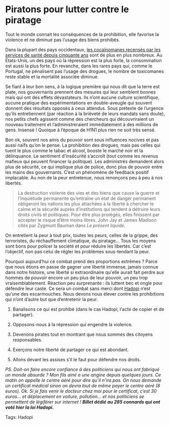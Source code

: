 # Piratons pour lutter contre le piratage

Tout le monde connait les conséquences de la prohibition, elle favorise la violence et ne diminue pas l’usage des biens prohibés.

Dans la plupart des pays occidentaux, [les cocaïnomanes recensés par les services de santé depuis cinquante ans](http://www.newscientist.com/article/mg20327251.100-better-world-legalise-drugs.html) sont de plus en plus nombreux. Au États-Unis, un des pays où la répression est la plus forte, la consommation est aussi la plus forte. En revanche, dans les rares pays qui, comme le Portugal, ne pénalisent pas l’usage des drogues, le nombre de toxicomanes reste stable et la mortalité associée diminue.

Se fiant à leur bon sens, à la logique première qui nous dit que la terre est plate, nos gouvernants prennent des mesures qui leur semblent bonnes mais qui ont des effets dévastateurs. Ils n’ont aucune culture scientifique, aucune pratique des expérimentations en double-aveugle qui souvent donnent des résultats opposés à ceux attendus. Sous prétexte de l’urgence qu’ils entretiennent (par réaction à la brièveté de leurs mandats sans doute), nos petits chefs agissent comme des chercheurs qui découvriraient un nouveau traitement et l’administreraient immédiatement à des millions de gens. Insensé ! Quoique à l’époque de H1N1 plus rien ne soit très sensé.

Bon ok, souvent nos amis du pouvoir sont sous influences nocives et pas aussi naïfs qu’on le pense. La prohibition des drogues, mais pas celles qui tuent le plus comme le tabac et alcool, booste le marché noir et la délinquance. Le sentiment d’insécurité s’accroît (tout comme les revenus mafieux qui peuvent financer la politique). Les administrés demandent alors plus de sécurité, ce qui implique plus de police, donc plus de pouvoir entre les mains des gouvernants. C’est un phénomène de feedback positif implacable. Au non de la peur entretenue, nous renonçons peu à peu à nos libertés.

> La destruction violente des vies et des biens que cause la guerre et l’inquiétude permanente qu’entraîne un état de danger permanent obligeront les nations les plus attachées à la liberté à chercher le calme et la sécurité auprès d’institutions qui tendent à détruire leurs droits civils et politiques. Pour être plus protégés, elles finissent par accepter le risque d’être moins libres. John Jay et James Madison cités par Zygmunt Bauman dans *Le présent liquide*.

On entretient la peur à tout prix, toutes les peurs, celles de la grippe, des terroristes, du réchauffement climatique, du piratage… Tous les moyens sont bons pour policer la société et pour réduire les libertés. Car c’est l’objectif, non pas celui de régler les problèmes sous-tendant la peur.

Pourquoi aujourd’hui ce combat prend des proportions extrêmes ? Parce que nous étions en passe de gagner une liberté immense, jamais connue dans notre histoire, une liberté si extraordinaire qu'elle aurait fait perdre aux hommes de pouvoir encore un peu plus de leur pouvoir, un peu trop vraisemblablement. Réaction peu surprenante : ils luttent bec et ongle pour défendre leur caste. Ce sera un combat sans merci dont [Hadopi](http://blog.tcrouzet.com/tag/hadopi/) n’est qu’une des escarmouches. Nous devons nous élever contre les prohibitions qui n’ont d’autre but que d’entretenir la peur.

1. Banalisons ce qui est prohibé (dans le cas Hadopi, l'acte de copier et de partager).

2. Opposons-nous à la répression qui engendre la violence.

3. Devenons pirates tout en montrant que nous sommes des citoyens responsables.

4. Exerçons notre liberté de partager ce qui est abondant.

5. Allons devant les assises s’il le faut pour défendre nos droits.

*PS. Doit-on faire encore confiance à des politiciens qui nous ont fabriqué un monde absurde ? Mon fils ainé a une angine depuis quelques jours. Ce matin on appelle le centre aéré pour dire qu’il n’ira pas. On nous demande un certificat médical sinon on devra tout de même payer le centre aéré (8 euros). Ok. Si je fais venir le docteur chez moi pour le certificat, c’est 30 euros… et déplacement en voiture, pollution… et nos politiciens se permettent de légiférer sur internet ! **Billet dédié au 285 connards qui ont voté hier la loi Hadopi.***

Tags: Hadopi